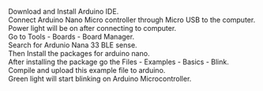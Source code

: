 Download and Install Arduino IDE.                                                               
Connect Arduino Nano Micro controller through Micro USB to the computer.                                           
Power light will be on after connecting to computer.                                                     
Go to Tools - Boards - Board Manager.                                                                                         
Search for Ardunio Nana 33 BLE sense.                                                                                              
Then Install the packages for arduino nano.                                                                                           
After installing the package go the Files - Examples - Basics - Blink.                                                                             
Compile and upload this example file to arduino.                                                                                                 
Green light will start blinking on Arduino Microcontroller.                                                                                               
